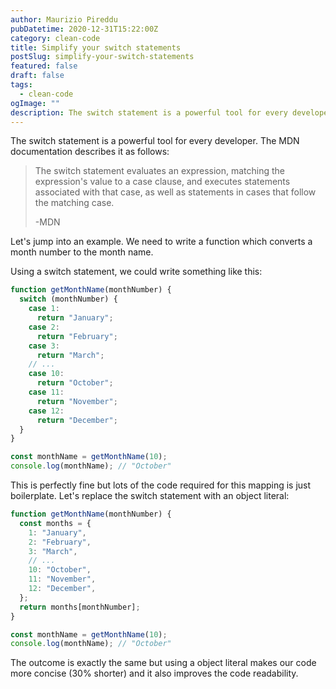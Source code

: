 ```yaml
---
author: Maurizio Pireddu
pubDatetime: 2020-12-31T15:22:00Z
category: clean-code
title: Simplify your switch statements
postSlug: simplify-your-switch-statements
featured: false
draft: false
tags:
  - clean-code
ogImage: ""
description: The switch statement is a powerful tool for every developer but it's quite verbose. Let's try to use object literals instead.
---
```


The switch statement is a powerful tool for every developer.
The MDN documentation describes it as follows:

> The switch statement evaluates an expression, matching the expression's value to a case clause, and executes statements associated with that case, as well as statements in cases that follow the matching case.
>
> -MDN

Let's jump into an example.
We need to write a function which converts a month number to the month name.

Using a switch statement, we could write something like this:

```js
function getMonthName(monthNumber) {
  switch (monthNumber) {
    case 1:
      return "January";
    case 2:
      return "February";
    case 3:
      return "March";
    // ...
    case 10:
      return "October";
    case 11:
      return "November";
    case 12:
      return "December";
  }
}

const monthName = getMonthName(10);
console.log(monthName); // "October"
```

This is perfectly fine but lots of the code required for this mapping is just boilerplate.
Let's replace the switch statement with an object literal:

```js
function getMonthName(monthNumber) {
  const months = {
    1: "January",
    2: "February",
    3: "March",
    // ...
    10: "October",
    11: "November",
    12: "December",
  };
  return months[monthNumber];
}

const monthName = getMonthName(10);
console.log(monthName); // "October"
```

The outcome is exactly the same but using a object literal makes our code more concise (30% shorter) and it also improves the code readability.
